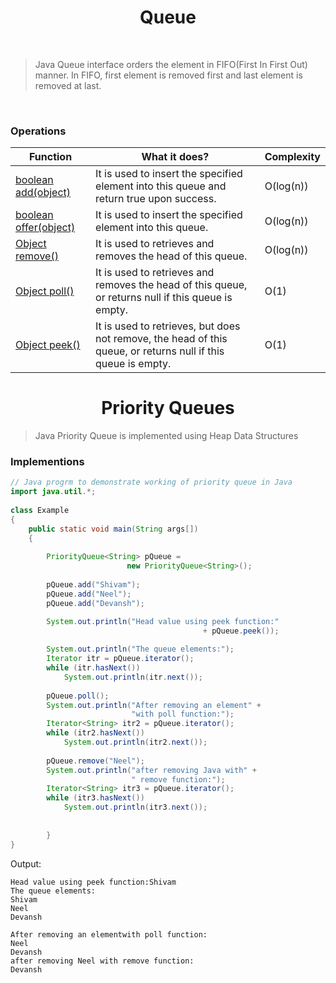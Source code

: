 <h1 align="center">Queue</h1>

<br>

>Java Queue interface orders the element in FIFO(First In First Out) manner. In FIFO, first element is removed first and last element is removed at last.

<br>


 ### Operations


|<center>Function</center>  |<center>What it does?</center>  |  <center> Complexity </center>
| :------------- | :------------- | :------------- |
|<a href="#">boolean add(object)</a>  |It is used to insert the specified element into this queue and return true upon success.|O(log(n))
|<a href="#">boolean offer(object)</a>   |It is used to insert the specified element into this queue.|O(log(n))
|<a href="#">Object remove()</a>  |It is used to retrieves and removes the head of this queue.|O(log(n))
|<a href="#">Object poll()</a>  |It is used to retrieves and removes the head of this queue, or returns null if this queue is empty.|O(1)
|<a href="#">Object peek()</a>   |It is used to retrieves, but does not remove, the head of this queue, or returns null if this queue is empty.|O(1)

<h1 align="center">Priority Queues</h1>
 
> Java Priority Queue is implemented using Heap Data Structures

 ### Implementions 



```java
// Java progrm to demonstrate working of priority queue in Java
import java.util.*;
 
class Example
{
    public static void main(String args[])
    {
       
        PriorityQueue<String> pQueue =
                          new PriorityQueue<String>();
 
        pQueue.add("Shivam");
        pQueue.add("Neel");
        pQueue.add("Devansh");

        System.out.println("Head value using peek function:"
                                           + pQueue.peek());
 
        System.out.println("The queue elements:");
        Iterator itr = pQueue.iterator();
        while (itr.hasNext())
            System.out.println(itr.next());
 
        pQueue.poll();
        System.out.println("After removing an element" +
                           "with poll function:");
        Iterator<String> itr2 = pQueue.iterator();
        while (itr2.hasNext())
            System.out.println(itr2.next());
 
        pQueue.remove("Neel");
        System.out.println("after removing Java with" +
                           " remove function:");
        Iterator<String> itr3 = pQueue.iterator();
        while (itr3.hasNext())
            System.out.println(itr3.next());
 
 
        }
}
```


Output:
```
Head value using peek function:Shivam
The queue elements:
Shivam
Neel
Devansh

After removing an elementwith poll function:
Neel
Devansh
after removing Neel with remove function:
Devansh
```


